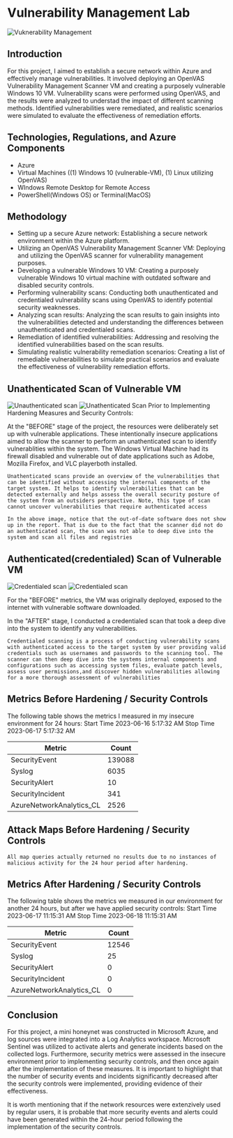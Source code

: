 # Vulnerability Management Lab

![Vuknerability Management](https://i.imgur.com/sGOOt8J.jpg)

## Introduction

For this project, I aimed to establish a secure network within Azure and effectively manage vulnerabilities. It involved deploying an OpenVAS Vulnerability Management Scanner VM and creating a purposely vulnerable Windows 10 VM. Vulnerability scans were performed using OpenVAS, and the results were analyzed to understad the impact of different scanning methods. Identified vulnerabilities were remediated, and realistic scenarios were simulated to evaluate the effectiveness of remediation efforts. 


## Technologies, Regulations, and Azure Components

- Azure
- Virtual Machines ((1) Windows 10 (vulnerable-VM), (1) Linux utilizing OpenVAS)
- WIndows Remote Desktop for Remote Access
- PowerShell(Windows OS) or Terminal(MacOS)

  
## Methodology

- Setting up a secure Azure network: Establishing a secure network environment within the Azure platform.
- Utilizing an OpenVAS Vulnerability Management Scanner VM: Deploying and utilizing the OpenVAS scanner for vulnerability management purposes.
- Developing a vulnerable Windows 10 VM: Creating a purposely vulnerable Windows 10 virtual machine with outdated software and disabled security controls.
- Performing vulnerability scans: Conducting both unauthenticated and credentialed vulnerability scans using OpenVAS to identify potential security weaknesses.
- Analyzing scan results: Analyzing the scan results to gain insights into the vulnerabilities detected and understanding the differences between unauthenticated and credentialed scans.
- Remediation of identified vulnerabilities: Addressing and resolving the identified vulnerabilities based on the scan results.
- Simulating realistic vulnerability remediation scenarios: Creating a list of remediable vulnerabilities to simulate practical scenarios and evaluate the effectiveness of vulnerability remediation efforts.

  
## Unathenticated Scan of Vulnerable VM
![Unauthenticated scan](https://i.imgur.com/Nibkx9t.png)
![Unathenticated Scan](https://i.imgur.com/RrwniOz.png)
Prior to Implementing Hardening Measures and Security Controls:

At the "BEFORE" stage of the project, the resources were deliberately set up with vulnerable applications. These intentionally insecure applications aimed to allow the scanner to perform an unathenticated scan to identify vulnerablities within the system. The Windows Virtual Machine had its firewall disabled and vulnerable out of date applications such as Adobe, Mozilla Firefox, and VLC playerboth installed. 

```Unathenticated scans provide an overview of the vulnerabilities that can be identified without accessing the internal compnents of the target system. It helps to identify vulnerabilities that can be detected externally and helps assess the overall security posture of the system from an outsiders perspective. Note, this type of scan cannot uncover vulnerabilities that require authenticated access```

```In the above image, notice that the out-of-date software does not show up in the report. That is due to the fact that the scanner did not do an authenticated scan, the scan was not able to deep dive into the system and scan all files and registries```

## Authenticated(credentialed) Scan of Vulnerable VM
![Credentialed scan](https://i.imgur.com/gv3WadH.png)
![Credentialed scan](https://i.imgur.com/UNJ6gkR.png)


For the "BEFORE" metrics, the VM was originally deployed, exposed to the internet with vulnerable software downloaded. 

In the "AFTER" stage, I conducted a credentialed scan that took a deep dive into the system to identify any vulnerabilities.

```Credentialed scanning is a process of conducting vulnerability scans with authenticated access to the target system by user providing valid credentials such as usernames and passwords to the scanning tool. The scanner can then deep dive into the systems internal components and configurations such as accessing system files, evaluate patch levels, assess user permissions,and discover hidden vulnerabilities allowing for a more thorough assessment of vulnerabilities```





## Metrics Before Hardening / Security Controls

The following table shows the metrics I measured in my insecure environment for 24 hours:
Start Time 2023-06-16 5:17:32 AM
Stop Time 2023-06-17 5:17:32 AM

| Metric                   | Count
| ------------------------ | -----
| SecurityEvent            | 139088
| Syslog                   | 6035
| SecurityAlert            | 10
| SecurityIncident         | 341
| AzureNetworkAnalytics_CL | 2526

## Attack Maps Before Hardening / Security Controls

```All map queries actually returned no results due to no instances of malicious activity for the 24 hour period after hardening.```

## Metrics After Hardening / Security Controls

The following table shows the metrics we measured in our environment for another 24 hours, but after we have applied security controls:
Start Time 2023-06-17 11:15:31 AM
Stop Time	2023-06-18 11:15:31 AM

| Metric                   | Count
| ------------------------ | -----
| SecurityEvent            | 12546
| Syslog                   | 25
| SecurityAlert            | 0
| SecurityIncident         | 0
| AzureNetworkAnalytics_CL | 0

## Conclusion

For this project, a mini honeynet was constructed in Microsoft Azure, and log sources were integrated into a Log Analytics workspace. Microsoft Sentinel was utilized to activate alerts and generate incidents based on the collected logs. Furthermore, security metrics were assessed in the insecure environment prior to implementing security controls, and then once again after the implementation of these measures. It is important to highlight that the number of security events and incidents significantly decreased after the security controls were implemented, providing evidence of their effectiveness.

It is worth mentioning that if the network resources were extenzively used by regular users, it is probable that more security events and alerts could have been generated within the 24-hour period following the implementation of the security controls.
